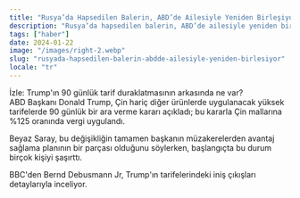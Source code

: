 ```yaml
---
title: "Rusya’da Hapsedilen Balerin, ABD’de Ailesiyle Yeniden Birleşiyor"
description: "Rusya’da hapsedilen balerin, ABD’de ailesiyle yeniden bir araya geliyor."
tags: ["haber"]
date: 2024-01-22
image: "/images/right-2.webp"
slug: "rusyada-hapsedilen-balerin-abdde-ailesiyle-yeniden-birlesiyor"
locale: "tr"
---
```


İzle: Trump'ın 90 günlük tarif duraklatmasının arkasında ne var?  
ABD Başkanı Donald Trump, Çin hariç diğer ürünlerde uygulanacak yüksek tarifelerde 90 günlük bir ara verme kararı açıkladı; bu kararla Çin mallarına %125 oranında vergi uygulandı.

Beyaz Saray, bu değişikliğin tamamen başkanın müzakerelerden avantaj sağlama planının bir parçası olduğunu söylerken, başlangıçta bu durum birçok kişiyi şaşırttı.

BBC'den Bernd Debusmann Jr, Trump'ın tarifelerindeki iniş çıkışları detaylarıyla inceliyor.
